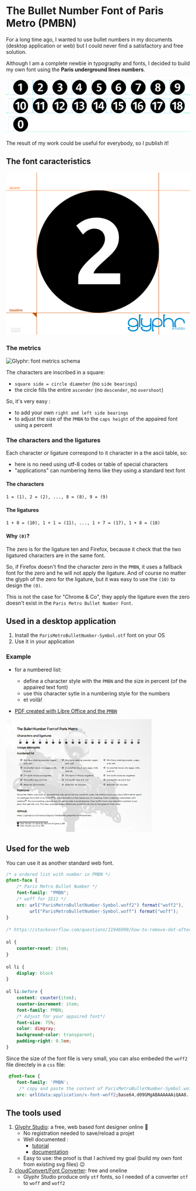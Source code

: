 #  The Bullet Number Font of Paris Metro (PMBN)

For a long time ago, I wanted to use bullet numbers in my documents (desktop application or web) but I could never find a satisfactory and free solution.

Although I am a complete newbie in typography and fonts, I decided to build my own font using the **Paris underground lines numbers**.

![Glyphr: testing the paris metro bullet number font](doc/bullet-number-paris-metro-font-glyphr-test.png)

The result of my work could be useful for everybody, so I publish it! 

## The font caracteristics

![Glyphr: editing the two glyph](doc/glyphr-glyph-edit-(2).png)

### The metrics

![Glyphr: font metrics schema](https://www.glyphrstudio.com/tutorial/metrics.png)

The characters are inscribed in a square:
- `square side = circle diameter` (no `side bearings`)
- the circle fills the entire `ascender` (no `descender`, no `overshoot`)

So, it's very easy :
- to add your own `right and left side bearings`
- to adjust the size of the `PMBN` to the `caps height` of the appaired font using a percent

### The characters and the ligatures

Each character or ligature correspond to it character in a the ascii table, so:
- here is no need using utf-8 codes or table of special characters
- "applications" can numbering items like they using a standard text font 

#### The characters

```
1 = (1), 2 = (2), ..., 8 = (8), 9 = (9)
```

#### The ligatures

```
1 + 0 = (10), 1 + 1 = (11), ..., 1 + 7 = (17), 1 + 8 = (18)
```

#### Why `(0)`?

The zero is for the ligature ten and Firefox, because it check that the two ligatured characters are in the same font.

So, if Firefox doesn't find the character zero in the `PMBN`, it uses a fallback font for the zero and he will not apply the ligature. And of course no matter the glyph of the zero for the ligature, but it was easy to use the `(10)` to design the `(0)`.

This is not the case for "Chrome & Co", they apply the ligature even the zero doesn't exist in the `Paris Metro Bullet Number Font`.

## Used in a desktop application

1. Install the `ParisMetroBulletNumber-Symbol.otf` font on your OS
1. Use it in your application

### Example
- for a numbered list:
    - define a character style with the `PMBN` and the size in percent (of the appaired text font)
    - use this character sytle in a numbering style for the numbers
    - et voilà!
     
- [PDF created with Libre Office and the `PMBN`](doc/bullet-number-paris-metro-otf-font-demo.pdf)

[![Example's PDF created with Libre Office](doc/bullet-number-paris-metro-otf-font-demo.jpg)](doc/bullet-number-paris-metro-otf-font-demo.pdf)


## Used for the web

You can use it as another standard web font.

```css
/* a ordered list with number in PMBN */
@font-face {
    /* Paris Metro Bullet Number */
    font-family: "PMBN";
    /* woff for IE11 */
    src: url("ParisMetroBulletNumber-Symbol.woff2") format("woff2"),
         url("ParisMetroBulletNumber-Symbol.woff") format("woff"); 
}

/* https://stackoverflow.com/questions/11946098/how-to-remove-dot-after-number-in-ordered-list-items-in-ol-li */

ol {
    counter-reset: item;
}

ol li {
    display: block
}

ol li:before {
    content: counter(item);
    counter-increment: item;
    font-family: PMBN;
    /* Adjust for your appaired font*/
    font-size: 75%;
    color: dimgray;
    background-color: transparent;
    padding-right: 0.5em;
}
```
Since the size of the font file is very small, you can also embeded the `woff2` file directely in a `css` file:

```css
 @font-face {
    font-family: 'PMBN';
     /* copy and paste the content of ParisMetroBulletNumber-Symbol.woff2.base64 after base64, */
    src: url(data:application/x-font-woff2;base64,d09GMgABAAAAAAiQAA8.....L4dp8VospZV5KZb2al4wBQA=);
```

## The tools used
1. [Glyphr Studio](https://www.glyphrstudio.com/): a free, web based font designer online 🌟
    - No registration needed to save/reload a projet
    - Well documented :
        - [tutorial](https://glyphrstudio.com/tutorial/)
        - [documentation](http://help.glyphrstudio.com/)
    - Easy to use: the proof is that I achived my goal (build my own font from existing svg files) 😉
1. [cloudConvert/Font Converter](https://cloudconvert.com/font-converter): free and oneline
    - Glyphr Studio produce only `otf` fonts, so I needed of a converter `otf` to `woff` and `woff2`



